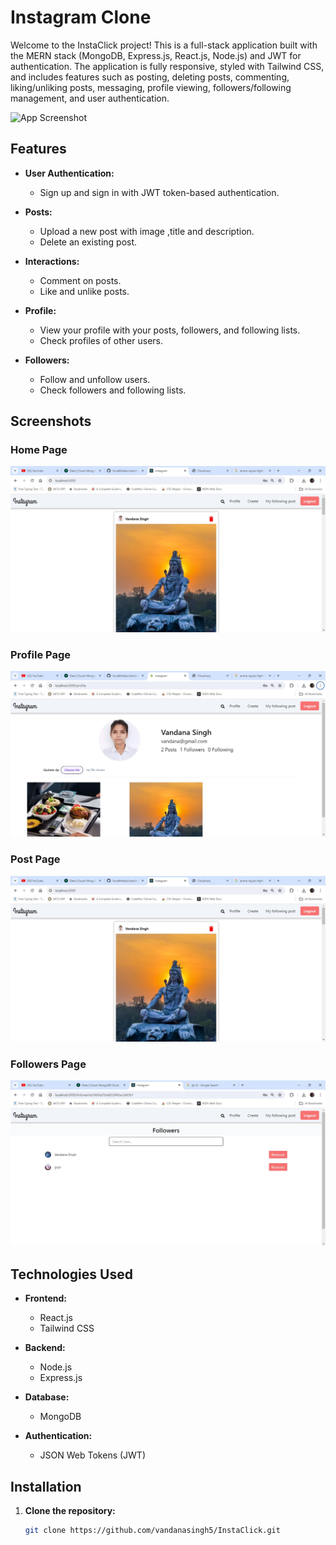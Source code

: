 # Instagram Clone

Welcome to the InstaClick project! This is a full-stack application built with the MERN stack (MongoDB, Express.js, React.js, Node.js) and JWT for authentication. The application is fully responsive, styled with Tailwind CSS, and includes features such as posting, deleting posts, commenting, liking/unliking posts, messaging, profile viewing, followers/following management, and user authentication.

![App Screenshot](path/to/your/screenshot.png)

## Features

- **User Authentication:**
  - Sign up and sign in with JWT token-based authentication.
  
- **Posts:**
  - Upload a new post with image ,title and description.
  - Delete an existing post.
  
- **Interactions:**
  - Comment on posts.
  - Like and unlike posts.
  
- **Profile:**
  - View your profile with your posts, followers, and following lists.
  - Check profiles of other users.
  
- **Followers:**
  - Follow and unfollow users.
  - Check followers and following lists.

## Screenshots

### Home Page
![Home Page](https://github.com/vandanasingh5/InstaClick/blob/main/client/public/posts.jpeg)

### Profile Page
![Profile Page](https://github.com/vandanasingh5/InstaClick/blob/main/client/public/profile.jpeg)

### Post Page
![Post Page](https://github.com/vandanasingh5/InstaClick/blob/main/client/public/posts.jpeg)

### Followers Page
![Followers Page](https://github.com/vandanasingh5/InstaClick/blob/main/client/public/followers.jpeg)

## Technologies Used

- **Frontend:**
  - React.js
  - Tailwind CSS
  
- **Backend:**
  - Node.js
  - Express.js
  
- **Database:**
  - MongoDB
  
- **Authentication:**
  - JSON Web Tokens (JWT)

## Installation

1. **Clone the repository:**
   ```bash
   git clone https://github.com/vandanasingh5/InstaClick.git
